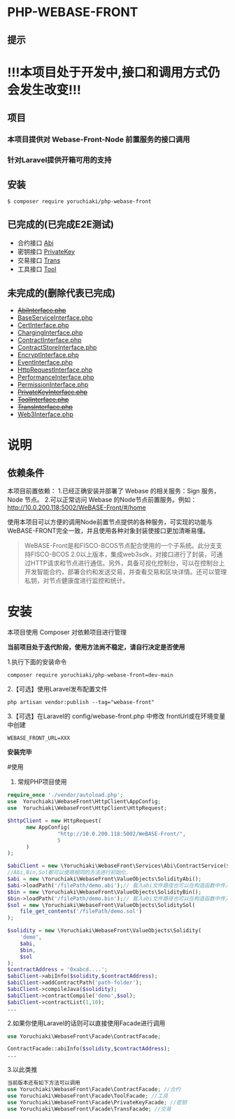 # PHP-WEBASE-FRONT
## 提示
# !!!本项目处于开发中,接口和调用方式仍会发生改变!!!
## 项目

### 本项目提供对 Webase-Front-Node 前置服务的接口调用
### 针对Laravel提供开箱可用的支持
## 安装

```shell
$ composer require yoruchiaki/php-webase-front
```

## 已完成的(已完成E2E测试)

- 合约接口 [Abi](src%2FServices%2FAbi)
- 密钥接口 [PrivateKey](src%2FServices%2FPrivateKey)
- 交易接口 [Trans](src%2FServices%2FTrans)
- 工具接口 [Tool](src%2FServices%2FTool)

## 未完成的(删除代表已完成)

- ~~[AbiInterface.php](src%2FInterfaces%2FAbiInterface.php)~~
- [BaseServiceInterface.php](src%2FInterfaces%2FBaseServiceInterface.php)
- [CertInterface.php](src%2FInterfaces%2FCertInterface.php)
- [ChargingInterface.php](src%2FInterfaces%2FChargingInterface.php)
- [ContractInterface.php](src%2FInterfaces%2FContractInterface.php)
- [ContractStoreInterface.php](src%2FInterfaces%2FContractStoreInterface.php)
- [EncryptInterface.php](src%2FInterfaces%2FEncryptInterface.php)
- [EventInterface.php](src%2FInterfaces%2FEventInterface.php)
- [HttpRequestInterface.php](src%2FInterfaces%2FHttpRequestInterface.php)
- [PerformanceInterface.php](src%2FInterfaces%2FPerformanceInterface.php)
- [PermissionInterface.php](src%2FInterfaces%2FPermissionInterface.php)
- ~~[PrivateKeyInterface.php](src%2FInterfaces%2FPrivateKeyInterface.php)~~
- ~~[ToolInterface.php](src%2FInterfaces%2FToolInterface.php)~~
- ~~[TransInterface.php](src%2FInterfaces%2FTransInterface.php)~~
- [Web3Interface.php](src%2FInterfaces%2FWeb3Interface.php)

# 说明
## 依赖条件
本项目前置依赖：
1.已经正确安装并部署了 Webase 的相关服务：Sign 服务，Node 节点。
2.可以正常访问 Webase 的Node节点前置服务。例如：http://10.0.200.118:5002/WeBASE-Front/#/home

使用本项目可以方便的调用Node前置节点提供的各种服务，可实现的功能与WeBASE-FRONT完全一致，并且使用各种对象封装使接口更加清晰易懂。

> WeBASE-Front是和FISCO-BCOS节点配合使用的一个子系统。此分支支持FISCO-BCOS 2.0以上版本，集成web3sdk，对接口进行了封装，可通过HTTP请求和节点进行通信。另外，具备可视化控制台，可以在控制台上开发智能合约，部署合约和发送交易，并查看交易和区块详情。还可以管理私钥，对节点健康度进行监控和统计。
>

# 安装

本项目使用 Composer 对依赖项目进行管理

**当前项目处于迭代阶段，使用方法尚不稳定，请自行决定是否使用**

1.执行下面的安装命令
```shell
composer require yoruchiaki/php-webase-front=dev-main
```
2.【可选】使用Laravel发布配置文件
```
php artisan vendor:publish --tag="webase-front"
```
3.【可选】在Laravel的 config/webase-front.php 中修改 frontUrl或在环境变量中创建
```env
WEBASE_FRONT_URL=XXX
```

**安装完毕**


#使用
1. 常规PHP项目使用

```php
require_once './vendor/autoload.php';
use  Yoruchiaki\WebaseFront\HttpClient\AppConfig;
use  Yoruchiaki\WebaseFront\HttpClient\HttpRequest;

$httpClient = new HttpRequest(
      new AppConfig(
                "http://10.0.200.118:5002/WeBASE-Front/",
                5
      )
);

$abiClient = new \Yoruchiaki\WebaseFront\Services\Abi\ContractService($httpClient);
//Abi,Bin,Sol都可以使用相同的方法进行初始化.
$abi = new \Yoruchiaki\WebaseFront\ValueObjects\SolidityAbi();
$abi->loadPath('/filePath/demo.abi');// 载入abi文件路径也可以在构造函数中传入文件内容进行初始化
$bin = new \Yoruchiaki\WebaseFront\ValueObjects\SolidityBin();
$bin->loadPath('/filePath/demo.bin');// 载入abi文件路径也可以在构造函数中传入文件内容进行初始化
$sol = new \Yoruchiaki\WebaseFront\ValueObjects\SoliditySol(
    file_get_contents('/filePath/demo.sol')
);

$solidity = new \Yoruchiaki\WebaseFront\ValueObjects\Solidity(
    'demo',
    $abi,
    $bin,
    $sol
);
$contractAddress = '0xabcd....';
$abiClient->abiInfo($solidity,$contractAddress);
$abiClient->addContractPath('path-folder');
$abiClient->compileJava($solidity);
$abiClient->contractCompile('demo',$sol);
$abiClient->contractList(1,10);
...
```
2.如果你使用Laravel的话则可以直接使用Facade进行调用

```php
use Yoruchiaki\WebaseFront\Facade\ContractFacade;

ContractFacade::abiInfo($solidity,$contractAddress);
...
```
3.以此类推

```php
当前版本还有如下方法可以调用
use Yoruchiaki\WebaseFront\Facade\ContractFacade; //合约
use Yoruchiaki\WebaseFront\Facade\ToolFacade; //工具
use Yoruchiaki\WebaseFront\Facade\PrivateKeyFacade; //密钥
use Yoruchiaki\WebaseFront\Facade\TransFacade; //交易
```
